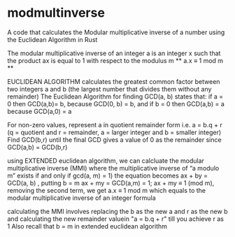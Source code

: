 # modmultinverse
A code that calculates the Modular multiplicative inverse of a number using the Euclidean Algorithm in Rust

The modular multiplicative inverse of an integer a is an integer x such that the product ax is equal to 1 with respect to the modulus m
** a.x ≡ 1 mod m **

EUCLIDEAN ALGORITHM calculates the greatest common factor between two integers a and b (the largest number that divides them without any remainder) 
The Euclidean Algorithm for finding GCD(a, b) states that: 
if a = 0 then GCD(a,b)= b, because GCD(0, b) = b, and if b  = 0 then GCD(a,b) = a because GCD(a,0) = a

For non-zero values, represent a in quotient remainder form i.e. a = b.q + r (q = quotient and r = remainder, a = larger integer and b = smaller integer) 
Find GCD(b,r) until the final GCD gives a value of 0 as the remainder since GCD(a,b) = GCD(b,r)

using EXTENDED euclidean algorithm, we can calcluate the modular multiplicative inverse (MMI) where the multiplicative inverse of “a modulo m” exists if and only if gcd(a, m) = 1)
the equation becomes ax + by = GCD(a, b) , putting b = m
ax + my = GCD(a,m) = 1;
ax + my ≡ 1 (mod m), 
removing the second term, we get  a.x ≡ 1 mod m which equals to the modular multiplicative inverse of an integer formula

calculating the MMI involves replacing the b as the new a and r as the new b and calculating the new remainder valuein "a = b.q + r" till you achieve r as 1 
Also recall that b = m in extended euclidean algorithm
